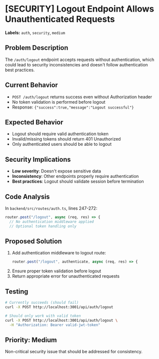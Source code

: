 # [SECURITY] Logout Endpoint Allows Unauthenticated Requests

**Labels:** `auth`, `security`, `medium`

## Problem Description
The `/auth/logout` endpoint accepts requests without authentication, which could lead to security inconsistencies and doesn't follow authentication best practices.

## Current Behavior
- `POST /auth/logout` returns success even without Authorization header
- No token validation is performed before logout
- Response: `{"success":true,"message":"Logout successful"}`

## Expected Behavior
- Logout should require valid authentication token
- Invalid/missing tokens should return 401 Unauthorized
- Only authenticated users should be able to logout

## Security Implications
- **Low severity**: Doesn't expose sensitive data
- **Inconsistency**: Other endpoints properly require authentication
- **Best practices**: Logout should validate session before termination

## Code Analysis
In `backend/src/routes/auth.ts`, lines 247-272:
```typescript
router.post("/logout", async (req, res) => {
  // No authentication middleware applied
  // Optional token handling only
```

## Proposed Solution
1. Add authentication middleware to logout route:
   ```typescript
   router.post("/logout", authenticate, async (req, res) => {
   ```
2. Ensure proper token validation before logout
3. Return appropriate error for unauthenticated requests

## Testing
```bash
# Currently succeeds (should fail)
curl -X POST http://localhost:3001/api/auth/logout

# Should only work with valid token
curl -X POST http://localhost:3001/api/auth/logout \
  -H "Authorization: Bearer valid-jwt-token"
```

## Priority: Medium
Non-critical security issue that should be addressed for consistency.
